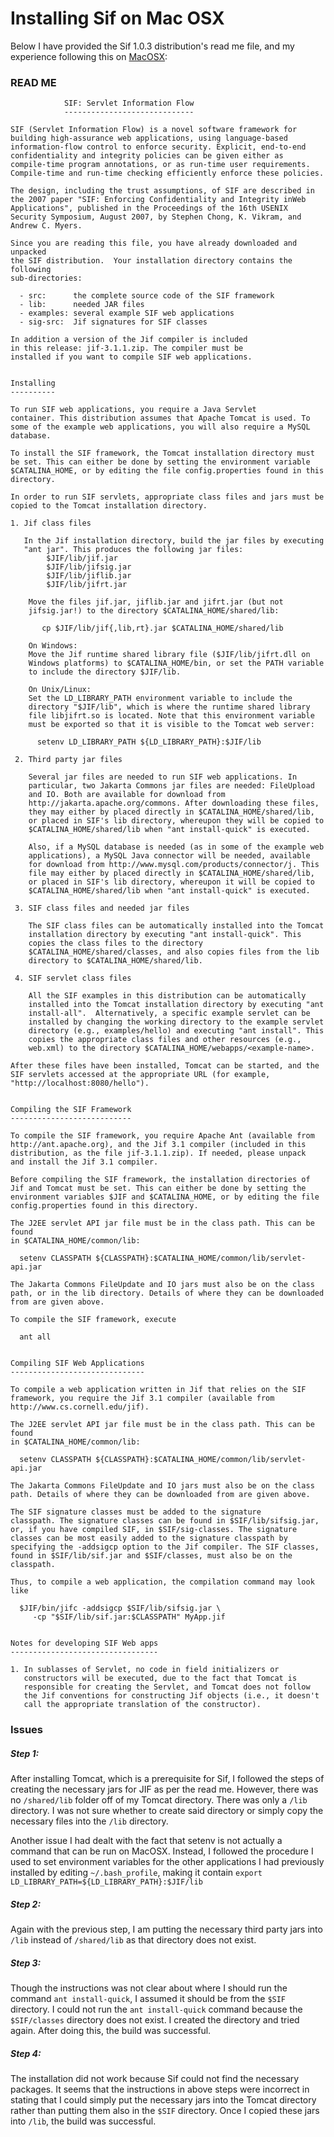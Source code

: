 # Installing Sif on Mac OSX

Below I have provided the Sif 1.0.3 distribution's read me file, and my experience following this on [MacOSX](https://github.com/K33TY/Polyglot-Jif-Fabric-Stack/edit/master/Sif-On-MacOSX.md#Issues):

### READ ME

```
            SIF: Servlet Information Flow
            -----------------------------

SIF (Servlet Information Flow) is a novel software framework for
building high-assurance web applications, using language-based
information-flow control to enforce security. Explicit, end-to-end
confidentiality and integrity policies can be given either as
compile-time program annotations, or as run-time user requirements.
Compile-time and run-time checking efficiently enforce these policies.

The design, including the trust assumptions, of SIF are described in
the 2007 paper "SIF: Enforcing Confidentiality and Integrity inWeb
Applications", published in the Proceedings of the 16th USENIX
Security Symposium, August 2007, by Stephen Chong, K. Vikram, and
Andrew C. Myers.

Since you are reading this file, you have already downloaded and unpacked
the SIF distribution.  Your installation directory contains the following
sub-directories:

  - src:      the complete source code of the SIF framework
  - lib:      needed JAR files
  - examples: several example SIF web applications
  - sig-src:  Jif signatures for SIF classes
  
In addition a version of the Jif compiler is included 
in this release: jif-3.1.1.zip. The compiler must be
installed if you want to compile SIF web applications.


Installing
----------

To run SIF web applications, you require a Java Servlet
container. This distribution assumes that Apache Tomcat is used. To
some of the example web applications, you will also require a MySQL
database.

To install the SIF framework, the Tomcat installation directory must
be set. This can either be done by setting the environment variable
$CATALINA_HOME, or by editing the file config.properties found in this
directory.

In order to run SIF servlets, appropriate class files and jars must be
copied to the Tomcat installation directory.

1. Jif class files

   In the Jif installation directory, build the jar files by executing
   "ant jar". This produces the following jar files:
        $JIF/lib/jif.jar
        $JIF/lib/jifsig.jar
        $JIF/lib/jiflib.jar
        $JIF/lib/jifrt.jar

    Move the files jif.jar, jiflib.jar and jifrt.jar (but not
    jifsig.jar!) to the directory $CATALINA_HOME/shared/lib:

       cp $JIF/lib/jif{,lib,rt}.jar $CATALINA_HOME/shared/lib
    
    On Windows:    
    Move the Jif runtime shared library file ($JIF/lib/jifrt.dll on
    Windows platforms) to $CATALINA_HOME/bin, or set the PATH variable
    to include the directory $JIF/lib.

    On Unix/Linux:
    Set the LD_LIBRARY_PATH environment variable to include the
    directory "$JIF/lib", which is where the runtime shared library
    file libjifrt.so is located. Note that this environment variable
    must be exported so that it is visible to the Tomcat web server:

      setenv LD_LIBRARY_PATH ${LD_LIBRARY_PATH}:$JIF/lib
    
 2. Third party jar files

    Several jar files are needed to run SIF web applications. In
    particular, two Jakarta Commons jar files are needed: FileUpload
    and IO. Both are available for download from
    http://jakarta.apache.org/commons. After downloading these files,
    they may either by placed directly in $CATALINA_HOME/shared/lib,
    or placed in SIF's lib directory, whereupon they will be copied to
    $CATALINA_HOME/shared/lib when "ant install-quick" is executed.

    Also, if a MySQL database is needed (as in some of the example web
    applications), a MySQL Java connector will be needed, available
    for download from http://www.mysql.com/products/connector/j. This
    file may either by placed directly in $CATALINA_HOME/shared/lib,
    or placed in SIF's lib directory, whereupon it will be copied to
    $CATALINA_HOME/shared/lib when "ant install-quick" is executed.

 3. SIF class files and needed jar files

    The SIF class files can be automatically installed into the Tomcat
    installation directory by executing "ant install-quick". This
    copies the class files to the directory
    $CATALINA_HOME/shared/classes, and also copies files from the lib
    directory to $CATALINA_HOME/shared/lib.
    
 4. SIF servlet class files

    All the SIF examples in this distribution can be automatically
    installed into the Tomcat installation directory by executing "ant
    install-all".  Alternatively, a specific example servlet can be
    installed by changing the working directory to the example servlet
    directory (e.g., examples/hello) and executing "ant install". This
    copies the appropriate class files and other resources (e.g.,
    web.xml) to the directory $CATALINA_HOME/webapps/<example-name>.
    
After these files have been installed, Tomcat can be started, and the
SIF servlets accessed at the appropriate URL (for example,
"http://localhost:8080/hello").


Compiling the SIF Framework
---------------------------

To compile the SIF framework, you require Apache Ant (available from
http://ant.apache.org), and the Jif 3.1 compiler (included in this
distribution, as the file jif-3.1.1.zip). If needed, please unpack
and install the Jif 3.1 compiler.

Before compiling the SIF framework, the installation directories of
Jif and Tomcat must be set. This can either be done by setting the
environment variables $JIF and $CATALINA_HOME, or by editing the file
config.properties found in this directory.

The J2EE servlet API jar file must be in the class path. This can be found
in $CATALINA_HOME/common/lib:

  setenv CLASSPATH ${CLASSPATH}:$CATALINA_HOME/common/lib/servlet-api.jar

The Jakarta Commons FileUpdate and IO jars must also be on the class
path, or in the lib directory. Details of where they can be downloaded
from are given above.

To compile the SIF framework, execute

  ant all


Compiling SIF Web Applications
------------------------------

To compile a web application written in Jif that relies on the SIF
framework, you require the Jif 3.1 compiler (available from
http://www.cs.cornell.edu/jif).

The J2EE servlet API jar file must be in the class path. This can be found
in $CATALINA_HOME/common/lib:

  setenv CLASSPATH ${CLASSPATH}:$CATALINA_HOME/common/lib/servlet-api.jar

The Jakarta Commons FileUpdate and IO jars must also be on the class
path. Details of where they can be downloaded from are given above.

The SIF signature classes must be added to the signature
classpath. The signature classes can be found in $SIF/lib/sifsig.jar,
or, if you have compiled SIF, in $SIF/sig-classes. The signature
classes can be most easily added to the signature classpath by
specifying the -addsigcp option to the Jif compiler. The SIF classes,
found in $SIF/lib/sif.jar and $SIF/classes, must also be on the
classpath.

Thus, to compile a web application, the compilation command may look like

  $JIF/bin/jifc -addsigcp $SIF/lib/sifsig.jar \
     -cp "$SIF/lib/sif.jar:$CLASSPATH" MyApp.jif


Notes for developing SIF Web apps
---------------------------------

1. In sublasses of Servlet, no code in field initializers or
   constructors will be executed, due to the fact that Tomcat is
   responsible for creating the Servlet, and Tomcat does not follow
   the Jif conventions for constructing Jif objects (i.e., it doesn't
   call the appropriate translation of the constructor).
```

### Issues

##### Step 1:
After installing Tomcat, which is a prerequisite for Sif,  I followed the steps of creating the necessary jars for JIF as per the read me. However, there was no `/shared/lib` folder off of my Tomcat directory. There was only a `/lib` directory. I was not sure whether to create said directory or simply copy the necessary files into the `/lib` directory. 
  
Another issue I had dealt with the fact that setenv is not actually a command that can be run on MacOSX. Instead, I followed the procedure I used to set environment variables for the other applications I had previously installed by editing `~/.bash_profile`, making it contain `export LD_LIBRARY_PATH=${LD_LIBRARY_PATH}:$JIF/lib`

##### Step 2:
Again with the previous step, I am putting the necessary third party jars into `/lib` instead of `/shared/lib` as that directory does not exist.

##### Step 3:
Though the instructions was not clear about where I should run the command `ant install-quick`, I assumed it should be from the `$SIF` directory. I could not run the `ant install-quick` command because the `$SIF/classes` directory does not exist. I created the directory and tried again. After doing this, the build was successful.

##### Step 4:
The installation did not work because Sif could not find the necessary packages. It seems that the instructions in above steps were incorrect in stating that I could simply put the necessary jars into the Tomcat directory rather than putting them also in the `$SIF` directory. Once I copied these jars into `/lib`, the build was successful.
